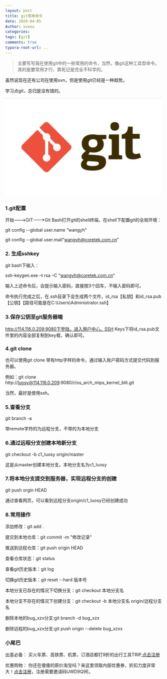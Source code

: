 ```yaml
---
layout: post
title: git常用命令
date: 2020-04-05
Author: xuxeu
categories: 
tags: [git]
comments: true
typora-root-url: ..
---
```


> 主要写写我在使用git中的一些常用的命令，当然，像git这种工具型命令，真的是要常用才行，靠死记是完全不科学的。

虽然说现在还有公司在使用svn，但是使用git已经是一种趋势。

学习点git，总归是没有错的。

![git](/images/git.jpg)

### 1.git配置

开始--->GIT--->Git Bash打开git的shell终端，在shell下配置git的全局环境：

git config --global user.name “wangyh”

git config --global user.mail“wangyh@coretek.com.cn”

### 2. 生成sshkey

git bash下输入：

ssh-keygen.exe –t rsa –C “wangyh@coretek.com.cn”

输入上述命令后，会提示输入密码，直接按3个回车，不输入密码即可。

命令执行完成之后，在.ssh目录下会生成两个文件，id_rsa【私钥】和id_rsa.pub【公钥】【路径可能是在C:\Users\Administrator\.ssh】

### 3.保存公钥至git服务器端

http://114.116.0.209:9080下登陆，进入用户中心。SSH Keys下将id_rsa.pub文件里的内容全部复制到key框，确认即可。

### 4.git clone

也可以使用git clone 带有http字样的命令，通过输入账户密码方式提交代码到服务器。

例如：git clone http://luosy@114.116.0.209:9080/r/os_arch_mips_kernel_blit.git

当然，最好是使用ssh。

### 5.查看分支

git branch -a

带remote字符的为远程分支，不带的为本地分支

### 6.通过远程分支创建本地新分支

git checkout -b c1_luosy origin/master

这是从master创建本地分支。本地分支名为c1_luosy

### 7.将本地分支提交到服务器，实现远程分支的创建

git push orgin HEAD

通过查看网页，可以看到远程分支origin/c1_luosy已经创建成功

### 8.常用操作

添加修改：git add .

提交到本地仓库：git commit -m "修改记录"

推送到远程仓库：git push origin HEAD

查看仓库状态：git status

查看git历史版本：git log

切换git历史版本：git reset --hard 版本号

本地分支已存在的情况下切换分支：git checkout 本地分支名

本地分支不存在的情况下创建分支：git checkout -b 本地分支名 origin/远程分支名

删除本地的bug_xzx分支:git branch -d bug_xzx

删除远程的bug_xzx分支:git push origin --delete bug_xzxx

### 小尾巴

出差必备：
买火车票、高铁票、机票，订酒店都打9折的出行工具TRIP,[点击注册](https://h5.itrip.world/#/register/6tpd1Z)

优惠购物：
你还在傻傻的原价淘宝吗？来这里领取内部优惠券，折扣力度非常大！[点击注册](http://url.cn/5KRkJq6)，注册需要邀请码UWD9Q9E。